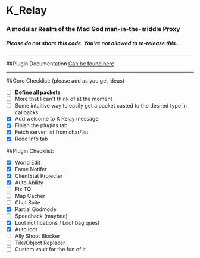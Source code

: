 # K_Relay
### A modular Realm of the Mad God man-in-the-middle Proxy
##### Please do not share this code. You're not allowed to re-release this.
-----------------------------------------------------------

##Plugin Documentation
[Can be found here](../master/PLUGIN%20DOCUMENTATION.md)

-----------------------------------------------------------

##Core Checklist: (please add as you get ideas)
- [ ] **Define all packets**
- [ ] More that I can't think of at the moment
- [ ] Some intuitive way to easily get a packet casted to the desired type in callbacks
- [x] Add welcome to K Relay message
- [x] Finish the plugins tab
- [x] Fetch server list from char/list
- [x] Redo Info tab

##Plugin Checklist:
- [x] World Edit
- [x] Fame Notifer
- [x] ClientStat Projecter
- [x] Auto Ability
- [ ] Fix TQ
- [ ] Map Cacher
- [ ] Chat Suite
- [x] Partial Godmode
- [ ] Speedhack (maybee)
- [x] Loot notifications / Loot bag quest
- [x] Auto loot
- [ ] Ally Shoot Blocker
- [ ] Tile/Object Replacer
- [ ] Custom vault for the fun of it
